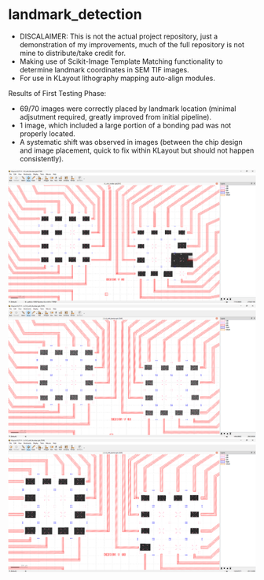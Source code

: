 # landmark_detection
- DISCALAIMER: This is not the actual project repository, just a demonstration of my improvements, much of the full repository is not mine to distribute/take credit for.
- Making use of Scikit-Image Template Matching functionality to determine landmark coordinates in SEM TIF images.
- For use in KLayout lithography mapping auto-align modules.
  
Results of First Testing Phase:

- 69/70 images were correctly placed by landmark location (minimal adjsutment required, greatly improved from initial pipeline).
- 1 image, which included a large portion of a bonding pad was not properly located.
- A systematic shift was observed in images (between the chip design and image placement, quick to fix within KLayout but should not happen consistently).

<img src= './static/5_3result.png'>

<img src= './static/7_2result.png'>

<img src= './static/7_5result.png'>
